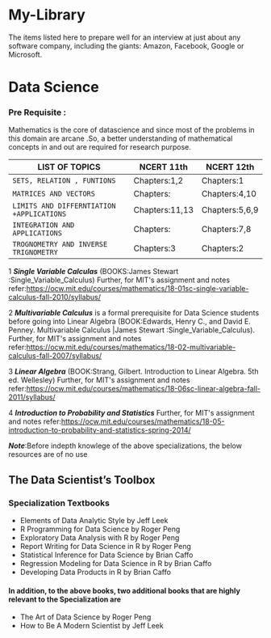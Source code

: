 # My-Library
The items listed here to prepare well for an interview at just about any software company, including the giants: Amazon, Facebook, Google or Microsoft.

# Data Science
### Pre Requisite :
Mathematics is the core of datascience and since most of the problems in this domain are arcane .So, a better understanding of mathematical concepts in and out are required for research purpose.

|LIST OF TOPICS                              | NCERT 11th      | NCERT 12th      |
| ---                                        | ---             | ---             |
| `SETS, RELATION , FUNTIONS`                | Chapters:1,2    | Chapters:1      |
| `MATRICES AND VECTORS`                     | Chapters:       | Chapters:4,10   |
| `LIMITS AND DIFFERNTIATION +APPLICATIONS`  | Chapters:11,13  | Chapters:5,6,9  |
| `INTEGRATION AND APPLICATIONS `            | Chapters:       | Chapters:7,8    |
| `TROGNOMETRY AND INVERSE TRIGNOMETRY`      | Chapters:3      | Chapters:2      |


1 ***Single Variable Calculas*** (BOOKS:James Stewart :Single_Variable_Calculus)
Further, for MIT's assignment and notes refer:https://ocw.mit.edu/courses/mathematics/18-01sc-single-variable-calculus-fall-2010/syllabus/

2  ***Multivariable Calculus*** is a formal prerequisite for Data Science students before going into  Linear Algebra
(BOOK:Edwards, Henry C., and David E. Penney. Multivariable Calculus |James Stewart :Single_Variable_Calculus).
Further, for MIT's assignment and notes refer:https://ocw.mit.edu/courses/mathematics/18-02-multivariable-calculus-fall-2007/syllabus/

3 ***Linear Algebra*** (BOOK:Strang, Gilbert. Introduction to Linear Algebra. 5th ed. Wellesley)
Further, for MIT's assignment and notes refer:https://ocw.mit.edu/courses/mathematics/18-06sc-linear-algebra-fall-2011/syllabus/

4 ***Introduction to Probability and Statistics*** 
Further, for MIT's assignment and notes refer:https://ocw.mit.edu/courses/mathematics/18-05-introduction-to-probability-and-statistics-spring-2014/

***Note***:Before indepth knowlege of the above specializations, the below resources are of no use 

## The Data Scientist’s Toolbox
### Specialization Textbooks

* Elements of Data Analytic Style by Jeff Leek
* R Programming for Data Science by Roger Peng
* Exploratory Data Analysis with R by Roger Peng
* Report Writing for Data Science in R by Roger Peng
* Statistical Inference for Data Science by Brian Caffo
* Regression Modeling for Data Science in R by Brian Caffo
* Developing Data Products in R by Brian Caffo

#### In addition, to the above books, two additional books that are highly relevant to the Specialization are

* The Art of Data Science by Roger Peng
* How to Be A Modern Scientist by Jeff Leek
